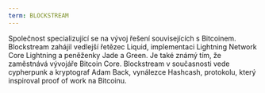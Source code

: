 ```yaml
---
term: BLOCKSTREAM
---
```


Společnost specializující se na vývoj řešení souvisejících s Bitcoinem. Blockstream zahájil vedlejší řetězec Liquid, implementaci Lightning Network Core Lightning a peněženky Jade a Green. Je také známý tím, že zaměstnává vývojáře Bitcoin Core. Blockstream v současnosti vede cypherpunk a kryptograf Adam Back, vynálezce Hashcash, protokolu, který inspiroval proof of work na Bitcoinu.